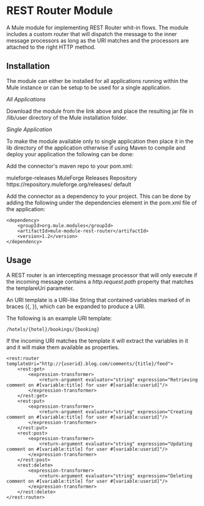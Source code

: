 REST Router Module
===========

A Mule module for implementing REST Router whit-in flows. The module includes a custom router that will dispatch the message to the inner message processors as long as the URI matches and the processors are attached to the right HTTP method.

Installation
------------

The module can either be installed for all applications running within the Mule instance or can be setup to be used
for a single application.

*All Applications*

Download the module from the link above and place the resulting jar file in
/lib/user directory of the Mule installation folder.

*Single Application*

To make the module available only to single application then place it in the
lib directory of the application otherwise if using Maven to compile and deploy
your application the following can be done:

Add the connector's maven repo to your pom.xml:

<repositories>
    <repository>
        <id>muleforge-releases</id>
        <name>MuleForge Releases Repository</name>
        <url>https://repository.muleforge.org/releases/</url>
        <layout>default</layout>
    </repsitory>
</repositories>

Add the connector as a dependency to your project. This can be done by adding
the following under the dependencies element in the pom.xml file of the
application:

    <dependency>
        <groupId>org.mule.modules</groupId>
        <artifactId>mule-module-rest-router</artifactId>
        <version>1.2</version>
    </dependency>

Usage
-----

A REST router is an intercepting message processor that will only execute if the incoming message
contains a _http.request.path_ property that matches the templareUri parameter.

An URI template is a URI-like String that contained variables marked of in
braces ({, }), which can be expanded to produce a URI.

The following is an example URI template:

	/hotels/{hotel}/bookings/{booking}

If the incoming URI matches the template it will extract the variables in it and it will make them available as
properties.

	<rest:router templateUri="http://{userid}.blog.com/comments/{title}/feed">
	    <rest:get>
	        <expression-transformer>
	            <return-argument evaluator="string" expression="Retrieving comment on #[variable:title] for user #[variable:userid]"/>
	        </expression-transformer>
	    </rest:get>
	    <rest:put>
	        <expression-transformer>
	            <return-argument evaluator="string" expression="Creating comment on #[variable:title] for user #[variable:userid]"/>
	        </expression-transformer>
	    </rest:put>
	    <rest:post>
	        <expression-transformer>
	            <return-argument evaluator="string" expression="Updating comment on #[variable:title] for user #[variable:userid]"/>
	        </expression-transformer>
	    </rest:post>
	    <rest:delete>
	        <expression-transformer>
	            <return-argument evaluator="string" expression="Deleting comment on #[variable:title] for user #[variable:userid]"/>
	        </expression-transformer>
	    </rest:delete>
	</rest:router>
